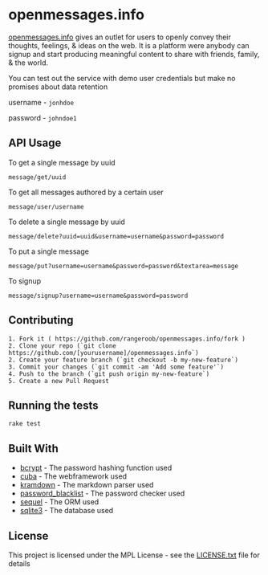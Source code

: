 # openmessages.info

[openmessages.info](https://openmessages.info) gives an outlet for users to openly convey their thoughts, feelings, & ideas
on the web. It is a platform were anybody can signup and start producing meaningful content
to share with friends, family, & the world.

You can test out the service with demo user credentials but make no promises about data retention

username - ```jonhdoe```

password - ```johndoe1```

## API Usage

To get a single message by uuid
```
message/get/uuid
```
To get all messages authored by a certain user
```
message/user/username
```
To delete a single message by uuid
```
message/delete?uuid=uuid&username=username&password=password
```
To put a single message
```
message/put?username=username&password=password&textarea=message
```
To signup
```
message/signup?username=username&password=password
```

## Contributing

```
1. Fork it ( https://github.com/rangeroob/openmessages.info/fork )
2. Clone your repo (`git clone https://github.com/[yourusername]/openmessages.info`)
2. Create your feature branch (`git checkout -b my-new-feature`)
3. Commit your changes (`git commit -am 'Add some feature'`)
4. Push to the branch (`git push origin my-new-feature`)
5. Create a new Pull Request
```

## Running the tests

```
rake test
```

## Built With

* [bcrypt](https://github.com/codahale/bcrypt-ruby) - The password hashing function used
* [cuba](https://github.com/soveran/cuba) - The webframework used
* [kramdown](https://github.com/gettalong/kramdown) - The markdown parser used
* [password_blacklist](https://github.com/gchan/password_blacklist) - The password checker used
* [sequel](https://github.com/jeremyevans/sequel) - The ORM used
* [sqlite3](https://github.com/sparklemotion/sqlite3-ruby) - The database used

## License

This project is licensed under the MPL License - see the [LICENSE.txt](LICENSE.txt) file for details
